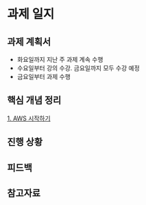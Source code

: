 # 과제 일지

## 과제 계획서
- 화요일까지 지난 주 과제 계속 수행
- 수요일부터 강의 수강. 금요일까지 모두 수강 예정
- 금요일부터 과제 수행

## 핵심 개념 정리

[1. AWS 시작하기](./resources/markdown-1.md)

## 진행 상황

## 피드백

## 참고자료
